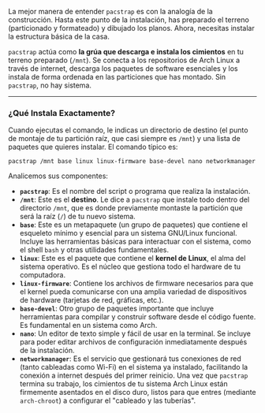La mejor manera de entender `pacstrap` es con la analogía de la construcción. Hasta este punto de la instalación, has preparado el terreno (particionado y formateado) y dibujado los planos. Ahora, necesitas instalar la estructura básica de la casa.

`pacstrap` actúa como **la grúa que descarga e instala los cimientos** en tu terreno preparado (`/mnt`). Se conecta a los repositorios de Arch Linux a través de internet, descarga los paquetes de software esenciales y los instala de forma ordenada en las particiones que has montado. Sin `pacstrap`, no hay sistema.

---
### ¿Qué Instala Exactamente?
Cuando ejecutas el comando, le indicas un directorio de destino (el punto de montaje de tu partición raíz, que casi siempre es `/mnt`) y una lista de paquetes que quieres instalar.
El comando típico es:
```
pacstrap /mnt base linux linux-firmware base-devel nano networkmanager
```

Analicemos sus componentes:
- **`pacstrap`**: Es el nombre del script o programa que realiza la instalación.
- **`/mnt`**: Este es el **destino**. Le dice a `pacstrap` que instale todo dentro del directorio `/mnt`, que es donde previamente montaste la partición que será la raíz (`/`) de tu nuevo sistema.
- **`base`**: Este es un metapaquete (un grupo de paquetes) que contiene el esqueleto mínimo y esencial para un sistema GNU/Linux funcional. Incluye las herramientas básicas para interactuar con el sistema, como el shell `bash` y otras utilidades fundamentales.
- **`linux`**: Este es el paquete que contiene el **kernel de Linux**, el alma del sistema operativo. Es el núcleo que gestiona todo el hardware de tu computadora.
- **`linux-firmware`**: Contiene los archivos de firmware necesarios para que el kernel pueda comunicarse con una amplia variedad de dispositivos de hardware (tarjetas de red, gráficas, etc.).
- **`base-devel`**: Otro grupo de paquetes importante que incluye herramientas para compilar y construir software desde el código fuente. Es fundamental en un sistema como Arch.
- **`nano`**: Un editor de texto simple y fácil de usar en la terminal. Se incluye para poder editar archivos de configuración inmediatamente después de la instalación.
- **`networkmanager`**: Es el servicio que gestionará tus conexiones de red (tanto cableadas como Wi-Fi) en el sistema ya instalado, facilitando la conexión a internet después del primer reinicio.
Una vez que `pacstrap` termina su trabajo, los cimientos de tu sistema Arch Linux están firmemente asentados en el disco duro, listos para que entres (mediante `arch-chroot`) a configurar el "cableado y las tuberías".